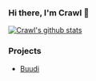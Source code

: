 ### Hi there, I'm Crawl 👋

[![Crawl's github stats](https://github-readme-stats.vercel.app/api?username=CrawlTheDev&show_icons=true)](https://github.com/CrawlTheDev/CrawlTheDev)

### Projects

* [Buudi](https://github.com/buudi/Bot)
